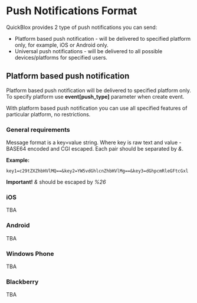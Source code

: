 <span id="Push_notifications_format" class="on_page_navigation"></span>
# Push Notifications Format
QuickBlox provides 2 type of push notifications you can send:

* Platform based push notification - will be delivered to specified platform only, for example, iOS or Android only.
* Universal push notifications - will be delivered to all possible devices/platforms for specified users.

## Platform based push notification
Platform based push notification will be delivered to specified platform only. To specify platform use **event[push_type]** parameter when create event.

With platform based push notification you can use all specified features of particular platform, no restrictions.

### General requirements
Message format is a key=value string. Where key is raw text and value - BASE64 encoded and CGI escaped. Each pair should be separated by *&*.

**Example:** 
```
key1=c29tZXZhbHVlMQ==&key2=YW5vdGhlcnZhbHVlMg==&key3=dGhpcmRleGFtcGxl 
```
**Important!** *&* should be escaped by *%26* 

### iOS
TBA

### Android
TBA

### Windows Phone
TBA

### Blackberry
TBA